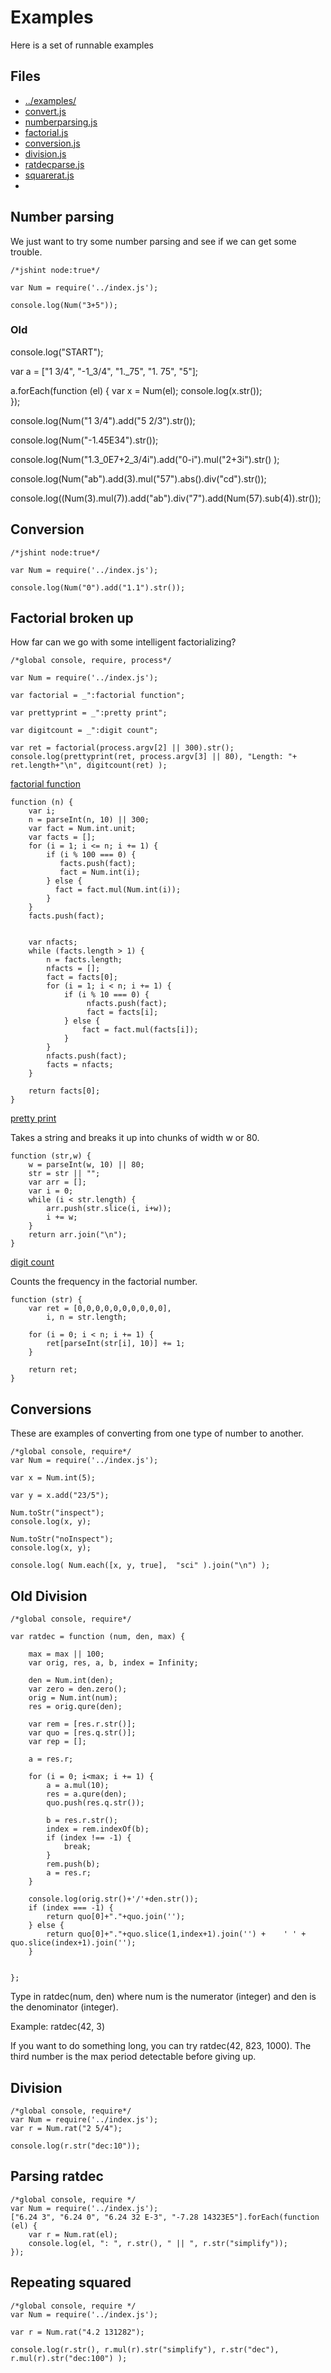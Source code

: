 # Examples

Here is a set of runnable examples


## Files

* [../examples/](# "cd: save")
* [convert.js](#conversion "save: |jshint")
* [numberparsing.js](#number-parsing "save: |jshint")
* [factorial.js](#factorial-broken-up "save: | jshint")
* [conversion.js](#conversions "save:|jshint")
* [division.js](#division "save:|jshint")
* [ratdecparse.js](#parsing-ratdec "save:|jshint")
* [squarerat.js](#repeating-squared "save:|jshint")
* [](# "cd: save")

## Number parsing

We just want to try some number parsing and see if we can get some trouble.

    /*jshint node:true*/

    var Num = require('../index.js');

    console.log(Num("3+5"));


### Old

console.log("START");

var a = ["1 3/4", "-1_3/4", "1._75", "1. 75", "5"];

a.forEach(function (el) {
    var x = Num(el);
    console.log(x.str());    
});

console.log(Num("1 3/4").add("5 2/3").str());

console.log(Num("-1.45E34").str());

console.log(Num("1.3_0E7+2_3/4i").add("0-i").mul("2+3i").str() );

console.log(Num("ab").add(3).mul("57").abs().div("cd").str());

console.log((Num(3).mul(7)).add("ab").div("7").add(Num(57).sub(4)).str());


## Conversion


    /*jshint node:true*/

    var Num = require('../index.js');    

    console.log(Num("0").add("1.1").str());
    

## Factorial broken up

How far can we go with some intelligent factorializing? 

    /*global console, require, process*/

    var Num = require('../index.js');

    var factorial = _":factorial function";

    var prettyprint = _":pretty print";

    var digitcount = _":digit count";

    var ret = factorial(process.argv[2] || 300).str();
    console.log(prettyprint(ret, process.argv[3] || 80), "Length: "+ ret.length+"\n", digitcount(ret) );

[factorial function]()

    function (n) {
        var i;
        n = parseInt(n, 10) || 300;
        var fact = Num.int.unit;
        var facts = [];
        for (i = 1; i <= n; i += 1) {
            if (i % 100 === 0) {
               facts.push(fact);
               fact = Num.int(i);
            } else {
              fact = fact.mul(Num.int(i));
            }
        }
        facts.push(fact);


        var nfacts;
        while (facts.length > 1) {
            n = facts.length;
            nfacts = [];
            fact = facts[0];
            for (i = 1; i < n; i += 1) {
                if (i % 10 === 0) {
                     nfacts.push(fact);
                     fact = facts[i];
                } else {
                    fact = fact.mul(facts[i]);
                }
            }
            nfacts.push(fact);
            facts = nfacts;
        }

        return facts[0];
    }

[pretty print]() 

Takes a string and breaks it up into chunks of width w or 80.

    function (str,w) {
        w = parseInt(w, 10) || 80; 
        str = str || "";
        var arr = [];
        var i = 0;
        while (i < str.length) {
            arr.push(str.slice(i, i+w));
            i += w;
        }
        return arr.join("\n");
    }


[digit count]()

Counts the frequency in the factorial number. 

    function (str) {
        var ret = [0,0,0,0,0,0,0,0,0,0],
            i, n = str.length;

        for (i = 0; i < n; i += 1) {
            ret[parseInt(str[i], 10)] += 1;
        }

        return ret;
    }


## Conversions

These are examples of converting from one type of number to another. 

    /*global console, require*/
    var Num = require('../index.js');

    var x = Num.int(5);

    var y = x.add("23/5");

    Num.toStr("inspect");
    console.log(x, y);

    Num.toStr("noInspect");
    console.log(x, y);

    console.log( Num.each([x, y, true],  "sci" ).join("\n") );


## Old Division

    /*global console, require*/
  
    var ratdec = function (num, den, max) {
  
        max = max || 100;
        var orig, res, a, b, index = Infinity;

        den = Num.int(den);
        var zero = den.zero();
        orig = Num.int(num);
        res = orig.qure(den);

        var rem = [res.r.str()];
        var quo = [res.q.str()];
        var rep = [];

        a = res.r;

        for (i = 0; i<max; i += 1) { 
            a = a.mul(10);
            res = a.qure(den);
            quo.push(res.q.str());

            b = res.r.str();
            index = rem.indexOf(b);
            if (index !== -1) {
                break;
            }
            rem.push(b);
            a = res.r;
        }

        console.log(orig.str()+'/'+den.str());
        if (index === -1) {
            return quo[0]+"."+quo.join('');
        } else {
            return quo[0]+"."+quo.slice(1,index+1).join('') +    ' ' +  quo.slice(index+1).join('');
        }
      
        
    };

Type in ratdec(num, den) where num is the numerator (integer) and den is the denominator (integer).

Example:  ratdec(42, 3)

If you want to do something long, you can try ratdec(42, 823, 1000). The third number is the max period detectable before giving up.

## Division

    /*global console, require*/
    var Num = require('../index.js');
    var r = Num.rat("2 5/4");

    console.log(r.str("dec:10"));


## Parsing ratdec

    /*global console, require */
    var Num = require('../index.js');
    ["6.24 3", "6.24 0", "6.24 32 E-3", "-7.28 14323E5"].forEach(function (el) {
        var r = Num.rat(el);
        console.log(el, ": ", r.str(), " || ", r.str("simplify"));
    });

## Repeating squared

    /*global console, require */
    var Num = require('../index.js');

    var r = Num.rat("4.2 131282");

    console.log(r.str(), r.mul(r).str("simplify"), r.str("dec"), r.mul(r).str("dec:100") );

